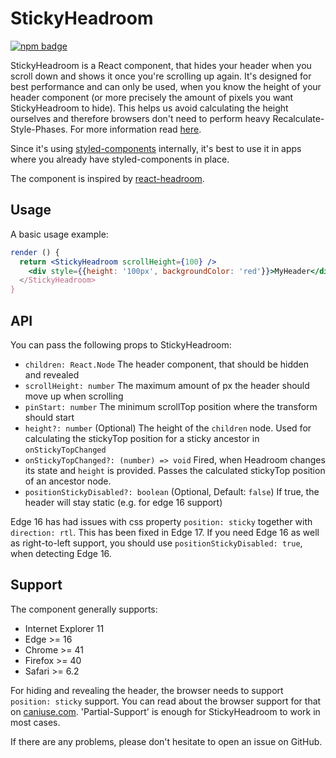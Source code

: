 # StickyHeadroom
[![npm badge](https://img.shields.io/npm/v/@integreat-app/sticky-headroom.svg)](https://www.npmjs.com/package/@integreat-app/sticky-headroom)

StickyHeadroom is a React component, that hides your header when you scroll down and shows it
once you're scrolling up again.
It's designed for best performance and can only be used, when you know the height of your header
component (or more precisely the amount of pixels you want StickyHeadroom to hide).
This helps us avoid calculating the height ourselves and therefore browsers don't need to perform
heavy Recalculate-Style-Phases.
For more information read [here](https://developers.google.com/web/fundamentals/performance/rendering/).

Since it's using [styled-components](https://www.styled-components.com/) internally, it's best to 
use it in apps where you already have styled-components in place.

The component is inspired by [react-headroom](https://kyleamathews.github.io/react-headroom/).

## Usage
A basic usage example:
```jsx
render () {
  return <StickyHeadroom scrollHeight={100} />
    <div style={{height: '100px', backgroundColor: 'red'}}>MyHeader</div>
  </StickyHeadroom>
}
```

## API
You can pass the following props to StickyHeadroom:
* `children: React.Node` The header component, that should be hidden and revealed
* `scrollHeight: number` The maximum amount of px the header should move up when scrolling
* `pinStart: number` The minimum scrollTop position where the transform should start
* `height?: number` (Optional) The height of the `children` node. Used for calculating the stickyTop position for a sticky ancestor in `onStickyTopChanged`
* `onStickyTopChanged?: (number) => void` Fired, when Headroom changes its state and `height` is provided. Passes the calculated stickyTop position of an ancestor node.
* `positionStickyDisabled?: boolean` (Optional, Default: `false`) If true, the header will stay static (e.g. for edge 16 support)

Edge 16 has had issues with css property `position: sticky` together with `direction: rtl`.
This has been fixed in Edge 17.
If you need Edge 16 as well as right-to-left support, you should use `positionStickyDisabled: true`, when detecting Edge 16.

## Support
The component generally supports:
* Internet Explorer 11
* Edge >= 16
* Chrome >= 41
* Firefox >= 40
* Safari >= 6.2

For hiding and revealing the header, the browser needs to support `position: sticky` support.
You can read about the browser support for that on [caniuse.com](https://caniuse.com/#feat=css-sticky).
'Partial-Support' is enough for StickyHeadroom to work in most cases.

If there are any problems, please don't hesitate to open an issue on GitHub.

